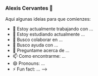 ### Alexis Cervantes 👋 


Aqui algunas ideias para que comienzes:

- 🔭 Estoy actualmente trabajando con ...
- 🌱 Estoy estudiando actualmente ...
- 👯 Busco colaborar en ...
- 🤔 Busco ayuda con ...
- 💬 Preguntame acerca de ...
- 📫 Como encontrarme: ...
- 😄 Pronouns: ...
- ⚡ Fun fact: ...
-->
